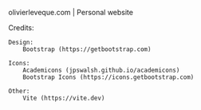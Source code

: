 olivierleveque.com | Personal website

Credits:

	Design:
		Bootstrap (https://getbootstrap.com)
	
	Icons:
		Academicons (jpswalsh.github.io/academicons)
		Bootstrap Icons (https://icons.getbootstrap.com)

	Other:
		Vite (https://vite.dev)